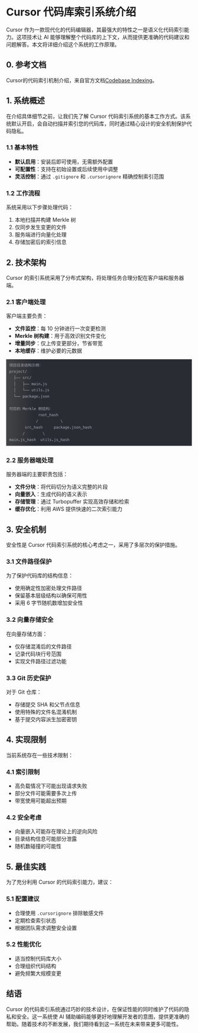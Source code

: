 # Cursor 代码库索引系统介绍

Cursor 作为一款现代化的代码编辑器，其最强大的特性之一是语义化代码索引能力。这项技术让 AI 能够理解整个代码库的上下文，从而提供更准确的代码建议和问题解答。本文将详细介绍这个系统的工作原理。

## 0. 参考文档

Cursor的代码索引机制介绍，来自官方文档[Codebase Indexing](https://www.cursor.com/security#indexing)。

## 1. 系统概述

在介绍具体细节之前，让我们先了解 Cursor 代码索引系统的基本工作方式。该系统默认开启，会自动扫描并索引您的代码库，同时通过精心设计的安全机制保护代码隐私。

### 1.1 基本特性

- **默认启用**：安装后即可使用，无需额外配置
- **可配置性**：支持在初始设置或后续使用中调整
- **灵活控制**：通过 `.gitignore` 和 `.cursorignore` 精确控制索引范围

### 1.2 工作流程

系统采用以下步骤处理代码：

1. 本地扫描并构建 Merkle 树
2. 仅同步发生变更的文件
3. 服务端进行向量化处理
4. 存储加密后的索引信息

## 2. 技术架构

Cursor 的索引系统采用了分布式架构，将处理任务合理分配在客户端和服务器端。

### 2.1 客户端处理

客户端主要负责：

- **文件监控**：每 10 分钟进行一次变更检测
- **Merkle 树构建**：用于高效识别文件变化
- **增量同步**：仅上传变更部分，节省带宽
- **本地缓存**：维护必要的元数据

![Merkle 树](./images/merkle.png)

### 2.2 服务器端处理

服务器端的主要职责包括：

- **文件分块**：将代码切分为语义完整的片段
- **向量嵌入**：生成代码的语义表示
- **存储管理**：通过 Turbopuffer 实现高效存储和检索
- **缓存优化**：利用 AWS 提供快速的二次索引能力

## 3. 安全机制

安全性是 Cursor 代码索引系统的核心考虑之一，采用了多层次的保护措施。

### 3.1 文件路径保护

为了保护代码库的结构信息：

- 使用确定性加密处理文件路径
- 保留基本层级结构以确保可用性
- 采用 6 字节随机数增加安全性

### 3.2 向量存储安全

在向量存储方面：

- 仅存储混淆后的文件路径
- 记录代码块行号范围
- 实现文件路径过滤功能

### 3.3 Git 历史保护

对于 Git 仓库：

- 存储提交 SHA 和父节点信息
- 使用特殊的文件名混淆机制
- 基于提交内容派生加密密钥

## 4. 实现限制

当前系统存在一些技术限制：

### 4.1 索引限制

- 高负载情况下可能出现请求失败
- 部分文件可能需要多次上传
- 带宽使用可能超出预期

### 4.2 安全考虑

- 向量嵌入可能存在理论上的逆向风险
- 目录结构信息可能部分泄露
- 随机数碰撞的可能性

## 5. 最佳实践

为了充分利用 Cursor 的代码索引能力，建议：

### 5.1 配置建议

- 合理使用 `.cursorignore` 排除敏感文件
- 定期检查索引状态
- 根据团队需求调整安全设置

### 5.2 性能优化

- 适当控制代码库大小
- 合理组织代码结构
- 避免频繁大规模变更

## 结语

Cursor 的代码索引系统通过巧妙的技术设计，在保证性能的同时维护了代码的隐私和安全。这一系统使 AI 辅助编码能够更好地理解开发者的意图，提供更准确的帮助。随着技术的不断发展，我们期待看到这一系统在未来带来更多可能性。